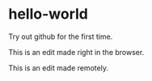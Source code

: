 # hello-world
Try out github for the first time.

This is an edit made right in the browser.

This is an edit made remotely.
